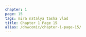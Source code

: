 ```yaml
---
chapter: 1
page: 15
tags: mira natalya tasha vlad
title: Chapter 1 Page 15
alias: /dnwcomic/chapter-1-page-15/
---
```

